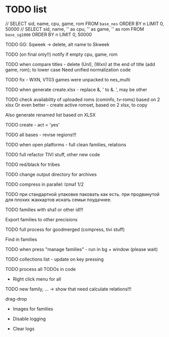 # TODO list

// SELECT sid, name, cpu, game, rom FROM `base_nes` ORDER BY n LIMIT 0, 50000
// SELECT sid, name, '' as cpu, '' as game, '' as rom FROM `base_sg1000` ORDER BY n LIMIT 0, 50000

TODO GG:
Sqweek -> delete, alt name to Skweek

TODO (on final only!!) notify if empty cpu, game, rom

TODO when compare titles - delete (Unl), (Wxn) at the end of title (add game, rom); to lower case
Need unified normalization code

TODO fix - WXN, VT03 games were unpacked to nes_multi


TODO when generate create.xlsx - replace &, ' to &amp;. &rsquo;, may be other


TODO check availability of uploaded roms (cominfo, tv-roms) based on 2 xlsx
Or even better - create active romset, based on 2 xlsx, to copy

Also generate renamed list based on XLSX

TODO create - act = 'yes'

TODO all bases - revise regions!!!

TODO when open platforms - full clean families, relations

TODO full refactor TIVI stuff, other new code

TODO red/black for tribes

TODO change output directory for archives

TODO compress in parallel: lzma1 1/2

TODO при стандартной упаковке паковать как есть. при продвинутой для плохих жаккартов искать семьи поудачнее.

TODO families with sha1 or other id!!!

Export families to other precisions

TODO full process for goodmerged (compress, tivi stuff)

Find in families

TODO when press "manage families" - run in bg + window (please wait)

TODO collections list - update on key pressing

TODO process all TODOs in code

* Right click menu for all

TODO new family, ... -> show that need calculate relations!!!

  drag-drop
  
  * Images for families

* Disable logging
* Clear logs